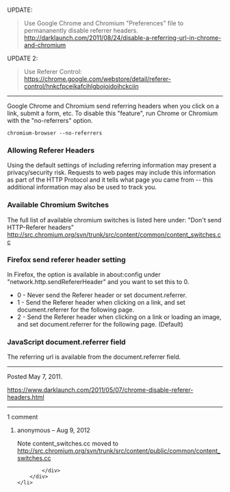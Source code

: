 UPDATE:
> Use Google Chrome and Chromium "Preferences" file to permananently disable referrer headers. http://darklaunch.com/2011/08/24/disable-a-referring-url-in-chrome-and-chromium

UPDATE 2:
> Use Referer Control: https://chrome.google.com/webstore/detail/referer-control/hnkcfpcejkafcihlgbojoidoihckciin

---

Google Chrome and Chromium send referring headers when you click on a link, submit a form, etc. To disable this "feature", run Chrome or Chromium with the "no-referrers" option.

```
chromium-browser --no-referrers
```

### Allowing Referer Headers
Using the default settings of including referring information may present a privacy/security risk. Requests to web pages may include this information as part of the HTTP Protocol and it tells what page you came from -- this additional information may also be used to track you.

### Available Chromium Switches
The full list of available chromium switches is listed here under: "Don't send HTTP-Referer headers"
http://src.chromium.org/svn/trunk/src/content/common/content_switches.cc

### Firefox send referer header setting
In Firefox, the option is available in about:config under "network.http.sendRefererHeader" and you want to set this to 0.

* 0 - Never send the Referer header or set document.referrer.
* 1 - Send the Referer header when clicking on a link, and set document.referrer for the following page.
* 2 - Send the Referer header when clicking on a link or loading an image, and set document.referrer for the following page. (Default)

### JavaScript document.referrer field
The referring url is available from the document.referrer field.

---

Posted May 7, 2011.

https://www.darklaunch.com/2011/05/07/chrome-disable-referer-headers.html

---

1 comment

<ol>
    <li>
        <div>
            anonymous &ndash; Aug 9, 2012
            <div>

Note content_switches.cc moved to <a href="http://src.chromium.org/svn/trunk/src/content/public/common/content_switches.cc">http://src.chromium.org/svn/trunk/src/content/public/common/content_switches.cc</a>

            </div>
        </div>
    </li>
</ol>
